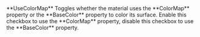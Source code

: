 <tr>
<td>**UseColorMap**</td>
<td>Toggles whether the material uses the **ColorMap** property or the **BaseColor** property to color its surface. Enable this checkbox to use the **ColorMap** property, disable this checkbox to use the **BaseColor** property.</td>
</tr>

